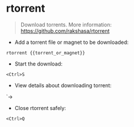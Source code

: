 # rtorrent

> Download torrents.
> More information: <https://github.com/rakshasa/rtorrent>

- Add a torrent file or magnet to be downloaded:

`rtorrent {{torrent_or_magnet}}`

- Start the download:

`<Ctrl>S`

- View details about downloading torrent:

`->

- Close rtorrent safely:

`<Ctrl>Q`
